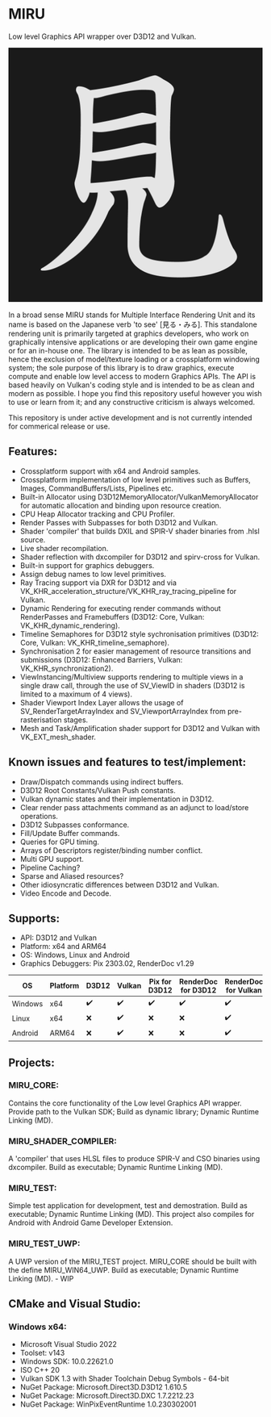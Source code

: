 # MIRU
Low level Graphics API wrapper over D3D12 and Vulkan.

![MIRU_LOGO](/Branding/logo.png)

In a broad sense MIRU stands for Multiple Interface Rendering Unit and its name is based on the Japanese verb 'to see' [見る・みる]. This standalone rendering unit is primarily targeted at graphics developers, who work on graphically intensive applications or are developing their own game engine or for an in-house one. The library is intended to be as lean as possible, hence the exclusion of model/texture loading or a crossplatform windowing system; the sole purpose of this library is to draw graphics, execute compute and enable low level access to modern Graphics APIs. The API is based heavily on Vulkan's coding style and is intended to be as clean and modern as possible.
I hope you find this repository useful however you wish to use or learn from it; and any constructive criticism is always welcomed.

This repository is under active development and is not currently intended for commerical release or use.

## Features:
- Crossplatform support with x64 and Android samples.
- Crossplatform implementation of low level primitives such as Buffers, Images, CommandBuffers/Lists, Pipelines etc.
- Built-in Allocator using D3D12MemoryAllocator/VulkanMemoryAllocator for automatic allocation and binding upon resource creation.
- CPU Heap Allocator tracking and CPU Profiler.
- Render Passes with Subpasses for both D3D12 and Vulkan.
- Shader 'compiler' that builds DXIL and SPIR-V shader binaries from .hlsl source.
- Live shader recompilation.
- Shader reflection with dxcompiler for D3D12 and spirv-cross for Vulkan.
- Built-in support for graphics debuggers.
- Assign debug names to low level primitives.
- Ray Tracing support via DXR for D3D12 and via VK_KHR_acceleration_structure/VK_KHR_ray_tracing_pipeline for Vulkan.
- Dynamic Rendering for executing render commands without RenderPasses and Framebuffers (D3D12: Core, Vulkan: VK_KHR_dynamic_rendering).
- Timeline Semaphores for D3D12 style sychronisation primitives (D3D12: Core, Vulkan: VK_KHR_timeline_semaphore).
- Synchronisation 2 for easier management of resource transitions and submissions (D3D12: Enhanced Barriers, Vulkan: VK_KHR_synchronization2).
- ViewInstancing/Multiview supports rendering to multiple views in a single draw call, through the use of SV_ViewID in shaders (D3D12 is limited to a maximum of 4 views).
- Shader Viewport Index Layer allows the usage of SV_RenderTargetArrayIndex and SV_ViewportArrayIndex from pre-rasterisation stages.
- Mesh and Task/Amplification shader support for D3D12 and Vulkan with VK_EXT_mesh_shader.

## Known issues and features to test/implement:
- Draw/Dispatch commands using indirect buffers.
- D3D12 Root Constants/Vulkan Push constants.
- Vulkan dynamic states and their implementation in D3D12.
- Clear render pass attachments command as an adjunct to load/store operations.
- D3D12 Subpasses conformance.
- Fill/Update Buffer commands.
- Queries for GPU timing.
- Arrays of Descriptors register/binding number conflict.
- Multi GPU support.
- Pipeline Caching?
- Sparse and Aliased resources?
- Other idiosyncratic differences between D3D12 and Vulkan.
- Video Encode and Decode.

## Supports:
- API: D3D12 and Vulkan
- Platform: x64 and ARM64
- OS: Windows, Linux and Android
- Graphics Debuggers: Pix 2303.02, RenderDoc v1.29

| OS      | Platform | D3D12            | Vulkan           | Pix for D3D12    | RenderDoc for D3D12 | RenderDoc for Vulkan |
| ------- | -------- | ---------------- | ---------------- | ---------------- | ------------------- | -------------------- |
| Windows | x64      |:heavy_check_mark:|:heavy_check_mark:|:heavy_check_mark:|:heavy_check_mark:   |:heavy_check_mark:    |
| Linux   | x64      |:x:               |:heavy_check_mark:|:x:               |:x:                  |:heavy_check_mark:    |
| Android | ARM64    |:x:               |:heavy_check_mark:|:x:               |:x:                  |:heavy_check_mark:    |

## Projects:
### MIRU_CORE: 
Contains the core functionality of the Low level Graphics API wrapper. Provide path to the Vulkan SDK; Build as dynamic library; Dynamic Runtime Linking (MD).

### MIRU_SHADER_COMPILER: 
A 'compiler' that uses HLSL files to produce SPIR-V and CSO binaries using dxcompiler. Build as executable; Dynamic Runtime Linking (MD).

### MIRU_TEST: 
Simple test application for development, test and demostration. Build as executable; Dynamic Runtime Linking (MD). This project also compiles for Android with Android Game Developer Extension.

### MIRU_TEST_UWP:
A UWP version of the MIRU_TEST project. MIRU_CORE should be built with the define MIRU_WIN64_UWP. Build as executable; Dynamic Runtime Linking (MD). - WIP

## CMake and Visual Studio:
### Windows x64:
- Microsoft Visual Studio 2022
- Toolset: v143 
- Windows SDK: 10.0.22621.0
- ISO C++ 20
- Vulkan SDK 1.3 with Shader Toolchain Debug Symbols - 64-bit
- NuGet Package: Microsoft.Direct3D.D3D12 1.610.5
- NuGet Package: Microsoft.Direct3D.DXC 1.7.2212.23
- NuGet Package: WinPixEventRuntime 1.0.230302001